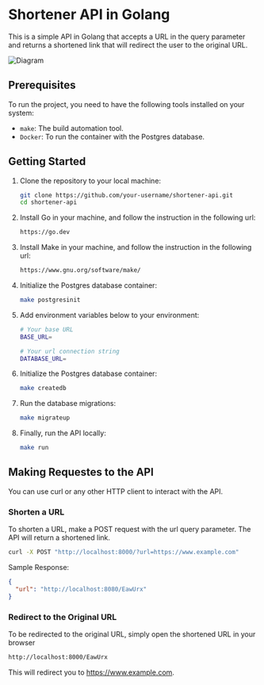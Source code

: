 # Shortener API in Golang

This is a simple API in Golang that accepts a URL in the query parameter and returns a shortened link that will redirect the user to the original URL.

![Diagram](https://user-images.githubusercontent.com/60992933/260232763-0ca250b0-da77-4d77-adb8-5b8acb7d1212.png)

## Prerequisites

To run the project, you need to have the following tools installed on your system:

- `make`: The build automation tool.
- `Docker`: To run the container with the Postgres database.

## Getting Started

1. Clone the repository to your local machine:

   ```bash
   git clone https://github.com/your-username/shortener-api.git
   cd shortener-api
   ```

2. Install Go in your machine, and follow the instruction in the following url:

   ```bash
   https://go.dev
   ```

3. Install Make in your machine, and follow the instruction in the following url:

   ```bash
   https://www.gnu.org/software/make/
   ```

4. Initialize the Postgres database container:

   ```bash
   make postgresinit
   ```

5. Add environment variables below to your environment:

   ```bash
   # Your base URL
   BASE_URL=

   # Your url connection string
   DATABASE_URL=
   ```

6. Initialize the Postgres database container:

   ```bash
   make createdb
   ```

7. Run the database migrations:

   ```bash
   make migrateup
   ```

8. Finally, run the API locally:
   ```bash
   make run
   ```

## Making Requestes to the API

You can use curl or any other HTTP client to interact with the API.

### Shorten a URL

To shorten a URL, make a POST request with the url query parameter. The API will return a shortened link.

```bash
curl -X POST "http://localhost:8000/?url=https://www.example.com"
```

Sample Response:

```json
{
  "url": "http://localhost:8080/EawUrx"
}
```

### Redirect to the Original URL

To be redirected to the original URL, simply open the shortened URL in your browser

```bash
http://localhost:8000/EawUrx
```

This will redirect you to https://www.example.com.
